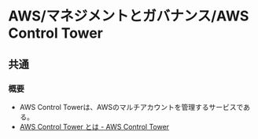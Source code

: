 # AWS/マネジメントとガバナンス/AWS Control Tower

## 共通

### 概要

- AWS Control Towerは、AWSのマルチアカウントを管理するサービスである。
- [AWS Control Tower とは - AWS Control Tower](https://docs.aws.amazon.com/ja_jp/controltower/latest/userguide/what-is-control-tower.html)
